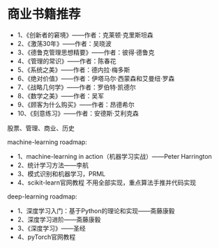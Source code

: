 # 商业书籍推荐
* 1、《创新者的窘境》——作者：克莱顿·克里斯坦森
* 2、《激荡30年》——作者：吴晓波
* 3、《德鲁克管理思想精要》——作者：彼得·德鲁克
* 4、《管理的常识》——作者：陈春花
* 5、《系统之美》——作者：德内拉·梅多斯
* 6、《绝对价值》——作者：伊塔马尔·西蒙森和艾曼纽·罗森
* 7、《战略几何学》——作者：罗伯特·凯德尔
* 8、《数学之美》——作者：吴军
* 9、《顾客为什么购买》——作者：昂德希尔
* 10、《刻意练习》——作者：安德斯·艾利克森

股票、管理、商业、历史

machine-learning roadmap:
* 1、machine-learning in action（机器学习实战）——Peter Harrington
* 2、统计学习方法——李航
* 3、模式识别和机器学习，PRML
* 4、scikit-learn官网教程
不用全部实现，重点算法手推并代码实现

deep-learning roadmap:
* 1、深度学习入门：基于Python的理论和实现——斋藤康毅
* 2、深度学习进阶——斋藤康毅
* 3、《深度学习》——圣经
* 4、pyTorch官网教程
